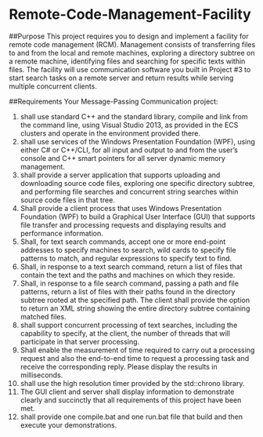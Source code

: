 # Remote-Code-Management-Facility
##Purpose
This project requires you to design and implement a facility for remote code management (RCM). Management consists of transferring files to and from the local and remote machines, exploring a directory subtree on a remote machine, identifying files and searching for specific texts within files. The facility will use communication software you built in Project #3 to start search tasks on a remote server and return results while serving multiple concurrent clients.

##Requirements
Your Message-Passing Communication project:
1. shall use standard C++ and the standard library, compile and link from the command line, using Visual Studio 2013, as provided in the ECS clusters and operate in the environment provided there.
2. shall use services of the Windows Presentation Foundation (WPF), using either C# or C++/CLI, for all input and output to and from the user’s console and C++ smart pointers for all server dynamic memory management.
3. shall provide a server application that supports uploading and downloading source code files, exploring one specific directory subtree, and performing file searches and concurrent string searches within source code files in that tree.
4. Shall provide a client process that uses Windows Presentation Foundation (WPF) to build a Graphical User Interface (GUI) that supports file transfer and processing requests and displaying results and performance information.
5. Shall, for text search commands, accept one or more end-point addresses to specify machines to search, wild cards to specify file patterns to match, and regular expressions to specify text to find.
6. Shall, in response to a text search command, return a list of files that contain the text and the paths and machines on which they reside.
7. Shall, in response to a file search command, passing a path and file patterns, return a list of files with their paths found in the directory subtree rooted at the specified path. The client shall provide the option to return an XML string showing the entire directory subtree containing matched files.
8. shall support concurrent processing of text searches, including the capability to specify, at the client, the number of threads that will participate in that server processing.
9. Shall enable the measurement of time required to carry out a processing request and also the end-to-end time to request a processing task and receive the corresponding reply. Please display the results in milliseconds.
10. shall use the high resolution timer provided by the std::chrono library.
11. The GUI client and server shall display information to demonstrate clearly and succinctly that all requirements of this project have been met.
12. shall provide one compile.bat and one run.bat file that build and then execute your demonstrations.

